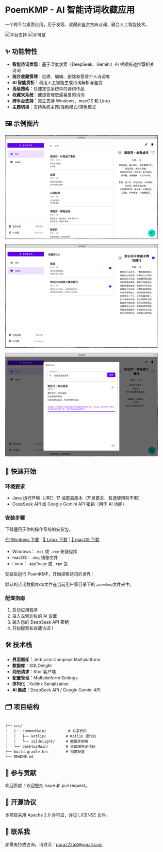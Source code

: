 # PoemKMP - AI 智能诗词收藏应用

一个跨平台桌面应用，用于发现、收藏和鉴赏古典诗词，融合人工智能技术。

![平台支持](https://img.shields.io/badge/platform-Windows%20%7C%20macOS%20%7C%20Linux-blue)
![许可证](https://img.shields.io/badge/license-Apache%202.0-green)

## ✨ 功能特性

- **智能诗词发现**：基于深度求索（DeepSeek、Gemini）AI 根据描述推荐相关诗词
- **综合收藏管理**：创建、编辑、删除和管理个人诗词库
- **AI 智能赏析**：利用人工智能生成诗词解析与鉴赏
- **高级搜索**：快速定位系统中的诗词作品
- **收藏夹系统**：便捷管理您最喜爱的诗词
- **跨平台支持**：原生支持 Windows、macOS 和 Linux
- **主题切换**：支持系统主题/浅色模式/深色模式

## 🖼 示例图片

![主页](images/QQ20250126-111529-mainpage.png)

![收藏页](images/QQ20250212-225104-collect.png)

![搜索页](images/QQ20250212-232432-search.png)

## 🚀 快速开始

### 环境要求

- Java 运行环境（JRE）17 或更高版本（开发要求，普通使用则不用）
- DeepSeek API 或 Google Gemini API 密钥（用于 AI 功能）

### 安装步骤

下载适用于你的操作系统的安装包。

[📦 Windows 下载]() | [🐧 Linux 下载]() | [🍏 macOS 下载]()

- Windows：`.msi` 或 `.exe` 安装程序
- macOS：`.dmg` 镜像文件
- Linux：`.AppImage` 或 `.rpm` 包

安装后运行 PoemKMP，开始探索诗词的世界！

默认的诗词数据库db文件在当前用户家目录下的`.poemkmp`文件夹中。

### 配置指南

1. 启动应用程序
2. 进入左侧边栏的 AI 设置
3. 输入您的 DeepSeek API 密钥
4. 开始探索和收藏诗词！

## 🛠️ 技术栈

- **界面框架**：Jetbrains Compose Multiplatform
- **数据库**：SQLDelight
- **网络请求**：Ktor 客户端
- **配置管理**：Multiplatform Settings
- **序列化**：Kotlinx Serialization
- **AI 集成**：DeepSeek API / Google Gemini API

## 🗂️ 项目结构

```
.
├── src/
│   ├── commonMain/          # 共享代码
│   │   ├── kotlin/         # Kotlin 源代码
│   │   └── sqldelight/     # 数据库架构
│   └── desktopMain/        # 桌面端特定代码
├── build.gradle.kts        # 构建配置
└── README.md
```

## 🤝 参与贡献

欢迎贡献！欢迎提交 issue 和 pull request。

## 📝 开源协议

本项目采用 Apache 2.0 许可证，详见 LICENSE 文件。

## 📧 联系我

如需支持或咨询，请联系：puraz2258@gmail.com